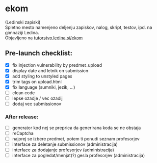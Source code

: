 # ekom
(Ledinski zapiski)  
Spletno mesto namenjeno deljenju zapiskov, nalog, skript, testov, ipd. na gimnaziji Ledina.  
Objavljeno na [tutorstvo.ledina.si/ekom](https://tutorstvo.ledina.si/ekom)

 <!-- Čč Šš Žž -->

## Pre-launch checklist:
 - [x] fix injection vulnerability by predmet_upload  
 - [x] display date and letnik on submission  
 - [x] add styling to unstyled pages  
 - [x] trim tags on upload.html  
 - [x] fix language (sumniki, jezik, ...)  
 - [ ] clean code  
 - [ ] lepse ozadje / vec ozadij  
 - [ ] dodaj vec submissionov  

### After release:
 - [ ] generator kod nej se preprica da generirana koda se ne obstaja
 - [ ] reCaptcha  
 - [ ] najprej se izbere predmet, potem ti ponudi seznam profesorjev  
 - [ ] interface za deletanje submissionov (administracija)  
 - [ ] interface za dodajanje profesorjev (administracija)  
 - [ ] interface za pogledat/menjat(?) gesla profesorjev (administracija)  

<!--
 =============
 Ikone v rabi:
 =============
 Biologija (listi)			<i class="fa fa-leaf"></i>
 Jeziki (tekst)				<i class="fa fa-language"></i>
 Filozofija	(zarnica)		<i class="far fa-lightbulb"></i>
 Fizika (atom)				<i class="fas fa-atom"></i>
 Geografija (zemlja) 		<i class="fa fa-globe"></i>
 Glasba (nota)				<i class="fa fa-music"></i>
 Informatika (racunalnik)	<i class="fa fa-code"></i>
 Kemija (erlenmajerica)		<i class="fa fa-flask"></i>
 Likovna (copic)			<i class="fa fa-paint-brush"></i>
 Matematika (koren x)		<i class="fas fa-square-root-alt"></i>
 Pedagogika (ucitelj)		<i class="fas fa-chalkboard-teacher"></i>
 Psihologija (mozgani)		<i class="fas fa-brain"></i>
 Slovenscina (knjiga)		<i class="fas fa-book"></i>
 Sociologija (2 clovecka)	<i class="fas fa-user-friends"></i>
 Sportna (zoga)				<i class="fa fa-futbol"></i>
 Umetnostna zgo (stavba)	<i class="fa fa-landmark"></i>
 Zgodovina (slavolok) 		<i class="fas fa-history"></i>
 Neznan predmet (graduation)<i class="fas fa-graduation-cap"></i>
 Tutorstvo (graduation cap)	<i class="fas fa-graduation-cap"></i>
 Objava zapiskov (knjiga)	<i class="fa fa-book"></i>
 Ledina website (stavba)	<i class="fa fa-school"></i>
 Download (floppy)			<i class="fas fa-save"></i>
 Upload (arrow)				<i class="fa fa-upload" aria-hidden="true"></i>

Letniki (kocke):
 Prvi		<i class="fas fa-dice-one"></i>
 Drugi		<i class="fas fa-dice-two"></i>
 Tretji		<i class="fas fa-dice-three"></i>
 Cetrti		<i class="fas fa-dice-four"></i>
 Other		<i class="fas fa-dice"></i>

 Avtor in profesor:
 avtor						<i class="fas fa-pencil-alt"></i>
 profesor					<i class="fas fa-chalkboard-teacher"></i>
 -->
